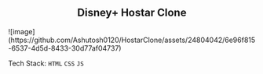 <center> <H2> Disney+ Hostar Clone </H2> </center>
![image](https://github.com/Ashutosh0120/HostarClone/assets/24804042/6e96f815-6537-4d5d-8433-30d77af04737)

Tech Stack: ```HTML``` ```CSS``` ```JS```
